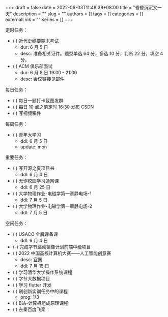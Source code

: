 +++ 
draft = false
date = 2022-06-03T11:48:38+08:00
title = "昏昏沉沉又一天"
description = ""
slug = ""
authors = []
tags = []
categories = []
externalLink = ""
series = []
+++

定时任务：
- ( ) 近代史纲要期末考试
	- dur: 6 月 5 日 
	- desc: 准备相关证件。题型单选 64 分，多选 10 分，判断 22 分，填空 4 分。
- ( ) ACM 俱乐部面试
    - dur: 6 月 8 日 19:00 - 21:00
    - desc: 会议链接见邮件

每日任务：
- ( ) 每日一题打卡截图发群
- ( ) 每日 10 点之前定时 16:30 发布 CSDN
- ( ) 写视频稿件

每周任务：
- ( ) 青年大学习
    - ddl: 6 月 5 日
    - update: mon

重要任务：
- ( ) 写开源之夏项目书
    - ddl: 6 月 4 日
- ( ) 无诈校园学习通网课
	- ddl: 6 月 25 日
- ( ) 大学物理作业-电磁学第一章静电场-1
	- ddl: 7 月 5 日
- ( ) 大学物理作业-电磁学第一章静电场-2
	- ddl: 7 月 5 日

空闲任务：
- ( ) USACO 金牌课备课
	- ddl: 6 月 4 日
- (-) 完成字节跳动镜像计划前端中级项目
- ( ) 2022 中国高校计算机大赛——人工智能创意赛
	- desc: [官网](http://aicontest.baidu.com/)
	- ddl: 7 月 15 日
- ( ) 学习清华大学操作系统课程
- ( ) 字节大数据项目
- ( ) 学习 flutter 开发
- ( ) 刷创新实训任务中的课程
    - prog: 1/3
- ( ) B站-计算机组成原理课程
- ( ) 东秦百度飞桨
